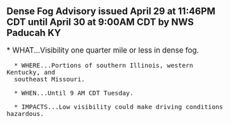 <p>
   <h2>Dense Fog Advisory issued April 29 at 11:46PM CDT until April 30 at 9:00AM CDT by NWS Paducah KY</h2>
   <div style="font-size:120%">* WHAT...Visibility one quarter mile or less in dense fog.
      
      * WHERE...Portions of southern Illinois, western Kentucky, and
      southeast Missouri.
      
      * WHEN...Until 9 AM CDT Tuesday.
      
      * IMPACTS...Low visibility could make driving conditions hazardous.
   </div>
</p>